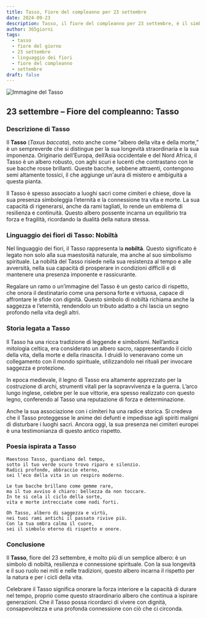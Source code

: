 ```yaml
---
title: Tasso, Fiore del compleanno per 23 settembre
date: 2024-09-23
description: Tasso, il fiore del compleanno per 23 settembre, è il simbolo di Nobiltà. Scopri il suo significato unico, le storie affascinanti e la poesia che celebra la sua bellezza.
author: 365giorni
tags:
  - tasso
  - fiore del giorno
  - 23 settembre
  - linguaggio dei fiori
  - fiore del compleanno
  - settembre
draft: false
---
```


![Immagine del Tasso](https://cdn.pixabay.com/photo/2018/09/13/21/13/plant-3675760_960_720.jpg)

## 23 settembre – Fiore del compleanno: Tasso

### Descrizione di Tasso

Il **Tasso** (_Taxus baccata_), noto anche come “albero della vita e della morte,” è un sempreverde che si distingue per la sua longevità straordinaria e la sua imponenza. Originario dell’Europa, dell’Asia occidentale e del Nord Africa, il Tasso è un albero robusto, con aghi scuri e lucenti che contrastano con le sue bacche rosse brillanti. Queste bacche, sebbene attraenti, contengono semi altamente tossici, il che aggiunge un'aura di mistero e ambiguità a questa pianta.

Il Tasso è spesso associato a luoghi sacri come cimiteri e chiese, dove la sua presenza simboleggia l’eternità e la connessione tra vita e morte. La sua capacità di rigenerarsi, anche da rami tagliati, lo rende un emblema di resilienza e continuità. Questo albero possente incarna un equilibrio tra forza e fragilità, ricordando la dualità della natura stessa.

### Linguaggio dei fiori di Tasso: Nobiltà

Nel linguaggio dei fiori, il Tasso rappresenta la **nobiltà**. Questo significato è legato non solo alla sua maestosità naturale, ma anche al suo simbolismo spirituale. La nobiltà del Tasso risiede nella sua resistenza al tempo e alle avversità, nella sua capacità di prosperare in condizioni difficili e di mantenere una presenza imponente e rassicurante.

Regalare un ramo o un’immagine del Tasso è un gesto carico di rispetto, che onora il destinatario come una persona forte e virtuosa, capace di affrontare le sfide con dignità. Questo simbolo di nobiltà richiama anche la saggezza e l’eternità, rendendolo un tributo adatto a chi lascia un segno profondo nella vita degli altri.

### Storia legata a Tasso

Il Tasso ha una ricca tradizione di leggende e simbolismi. Nell’antica mitologia celtica, era considerato un albero sacro, rappresentando il ciclo della vita, della morte e della rinascita. I druidi lo veneravano come un collegamento con il mondo spirituale, utilizzandolo nei rituali per invocare saggezza e protezione.

In epoca medievale, il legno di Tasso era altamente apprezzato per la costruzione di archi, strumenti vitali per la sopravvivenza e la guerra. L’arco lungo inglese, celebre per le sue vittorie, era spesso realizzato con questo legno, conferendo al Tasso una reputazione di forza e determinazione.

Anche la sua associazione con i cimiteri ha una radice storica. Si credeva che il Tasso proteggesse le anime dei defunti e impedisse agli spiriti maligni di disturbare i luoghi sacri. Ancora oggi, la sua presenza nei cimiteri europei è una testimonianza di questo antico rispetto.

### Poesia ispirata a Tasso

```
Maestoso Tasso, guardiano del tempo,  
sotto il tuo verde scuro trovo riparo e silenzio.  
Radici profonde, abbraccio eterno,  
sei l’eco della vita in un respiro moderno.  

Le tue bacche brillano come gemme rare,  
ma il tuo avviso è chiaro: bellezza da non toccare.  
In te si cela il ciclo della sorte,  
vita e morte intrecciate come nodi forti.  

Oh Tasso, albero di saggezza e virtù,  
nei tuoi rami antichi il passato rivive più.  
Con la tua ombra calma il cuore,  
sei il simbolo eterno di rispetto e onore.  
```

### Conclusione

Il **Tasso**, fiore del 23 settembre, è molto più di un semplice albero: è un simbolo di nobiltà, resilienza e connessione spirituale. Con la sua longevità e il suo ruolo nei miti e nelle tradizioni, questo albero incarna il rispetto per la natura e per i cicli della vita.

Celebrare il Tasso significa onorare la forza interiore e la capacità di durare nel tempo, proprio come questo straordinario albero che continua a ispirare generazioni. Che il Tasso possa ricordarci di vivere con dignità, consapevolezza e una profonda connessione con ciò che ci circonda.